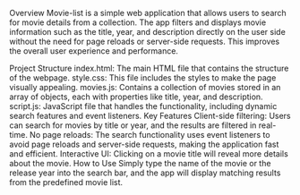 Overview
Movie-list is a simple web application that allows users to search for movie details from a collection. The app filters and displays movie information such as the title, year, and description directly on the user side without the need for page reloads or server-side requests. This improves the overall user experience and performance.

Project Structure
index.html: The main HTML file that contains the structure of the webpage.
style.css: This file includes the styles to make the page visually appealing.
movies.js: Contains a collection of movies stored in an array of objects, each with properties like title, year, and description.
script.js: JavaScript file that handles the functionality, including dynamic search features and event listeners.
Key Features
Client-side filtering: Users can search for movies by title or year, and the results are filtered in real-time.
No page reloads: The search functionality uses event listeners to avoid page reloads and server-side requests, making the application fast and efficient.
Interactive UI: Clicking on a movie title will reveal more details about the movie.
How to Use
Simply type the name of the movie or the release year into the search bar, and the app will display matching results from the predefined movie list.
